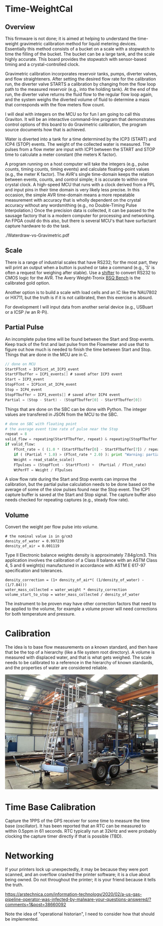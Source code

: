 # Time-WeightCal

## Overview

This firmware is not done; it is aimed at helping to understand the time-weight gravimetric calibration method for liquid metering devices. Essentially this method consists of a bucket on a scale with a stopwatch to time the filling of the bucket. The bucket can be a large tank, and the scale highly accurate. This board provides the stopwatch with sensor-based timing and a crystal-controlled clock.

Gravimetric calibration incorporates reservoir tanks, pumps, diverter valves, and flow straighteners. After setting the desired flow rate for the calibration run, the diverter valve STARTS a calibration by changing from the flow loop path to the measured reservoir (e.g., into the holding tank). At the end of the run, the diverter valve returns the fluid flow to the regular flow loop again, and the system weighs the diverted volume of fluid to determine a mass that corresponds with the flow meters flow count.

I will deal with integers on the MCU so for fun I am going to call this Graviton. It will be an interactive command-line program that demonstrates control options of this board to do Gravimetric calibration, the program source documents how that is achieved. 

Water is diverted into a tank for a time determined by the ICP3 (START) and ICP4 (STOP) events. The weight of the collected water is measured. The pulses from a flow meter are input with ICP1 between the START and STOP time to calculate a meter constant (the meters K factor). 

A program running on a host computer will take the integers (e.g., pulse counts, timing counts, timing events) and calculate floating-point values (e.g., the meter K factor). The AVR's single time-domain keeps the relation between events, counts, and control simple; it is accurate to within one crystal clock. A high-speed MCU that runs with a clock derived from a PPL and input pins in their time domain is very likely less precise. In this occasion, the simple AVR time-domain means a more repeatable measurement with accuracy that is wholly dependent on the crystal accuracy without any wordsmithing (e.g., no Double-Timing Pulse Interpolation.) Once the precision data is collected, it can be passed to the sausage factory that is a modern computer for processing and networking. An FPGA could do this also, but there is several MCU's that have surfactant capture hardware to do the task.

./Waterdraw-vs-Gravimetric.pdf

## Scale

There is a range of industrial scales that have RS232; for the most part, they will print an output when a button is pushed or take a command (e.g., 'S' is often a request for weighing after stable). Use a [shifter] to convert RS232 to CMOS logic for the AVR. The Avery Weight-Tronix [BSQ Bench] is the calibrated gold option.

[shifter]: https://www.sparkfun.com/products/449
[BSQ Bench]: https://www.averyweigh-tronix.com/globalassets/products/bench-scales/bsq/bsq_spec_501488v3.pdf

Another option is to build a scale with load cells and an IC like the NAU7802 or HX711, but the truth is if it is not calibrated, then this exercise is absurd.

For development I will input data from another serial device (e.g., USBuart or a ICSP /w an R-Pi).


## Partial Pulse

An incomplete pulse time will be found between the Start and Stop events. Keep track of the first and last pulse from the Flowmeter and use that to figure out how much is needed to finish the time between Start and Stop.  Things that are done in the MCU are in C. 

``` C
// done on MCU
StartFTcnt = ICP1cnt_at_ICP3_event
StartFTbuffer = ICP1_events[] # saved after ICP3 event
Start = ICP3_event
StopFTcnt = ICP1cnt_at_ICP4_event
Stop = ICP4_event
StopFTbuffer = ICP1_events[] # saved after ICP4 event
Partial = (Stop - Start) - (StopFTbuffer[0] - StartFTbuffer[0])
```

Things that are done on the SBC can be done with Python. The integer values are transfered in JSON from the MCU to the SBC. 

``` Python
# done on SBC with floating point
# the average event time rate of pulse near the Stop
repeat = 8
valid_flow = repeating(StartFTbuffer, repeat) & repeating(StopFTbuffer, repeat)
if valid_flow:
    FTcnt_rate = ( (1.0 * (StartFTbuffer[0] - StartFTbuffer[7]) / repeat) + (1.0 * (StopFTbuffer[0] - StopFTbuffer[7]) / repeat) ) / 2
    if ( (Partial * 1.0) > (FTcnt_rate * 2.0) ): print "Warning: partial pulse time is to large"
    Weight = read_stable_scale()
    FTpulses = (StopFTcnt - StartFTcnt) +  (Partial / FTcnt_rate)
    WtPerFT = Weight / FTpulses
```

A slow flow rate during the Start and Stop events can improve the calibration, but the partial pulse calculation needs to be done based on the average of some of the slow pulses found near the Stop event. The ICP1 capture buffer is saved at the Start and Stop signal. The capture buffer also needs checked for repeating captures (e.g., steady flow rate).   


## Volume

Convert the weight per flow pulse into volume. 

```
# the nominal value is in g/cm3
density_of_water = 0.997239
density_of_air = 0.001119
```

Type II Electronic balance weights density is approximately 7.84g/cm3. This application involves the calibration of a Class II balance with an ASTM Class 4, 5 and 6 weight(s) manufactured in accordance with ASTM E 617-97 specification and tolerances.

```
density_correction = (1+ density_of_air*( (1/density_of_water) - (1/7.84)))
water_mass_collected = water_weight * density_correction
volume_start_to_stop = water_mass_collected / density_of_water
```

The instrument to be proven may have other correction factors that need to be applied to the volume, for example a volume prover will need corrections for both temperature and pressure.


# Calibration

The idea is to base flow measurements on a known standard, and then have that be the top of a hierarchy (like a file system root directory). A volume is measured with displaced water, and that is what gets weighed. The scale needs to be calibrated to a reference in the hierarchy of known standards, and the properties of water are considered reliable.

![Tank](./Setup/gravimetric_tank_trailer_mounted.jpg)


# Time Base Calibration

Capture the 1PPS of the GPS receiver for some time to measure the time base (oscillator). It has been reported that an RTC can be measured to within 0.5ppm in 61 seconds. RTC typically run at 32kHz and were probably clocking the capture timer directly if that is possible (TBD).


# Networking

If your printers lock up unexpectedly, it may be because they were port scanned, and an overflow crashed the printer software; it is a clue about being owned. Do not throughout the printer; it is your friend because it tells the truth.

https://arstechnica.com/information-technology/2020/02/a-us-gas-pipeline-operator-was-infected-by-malware-your-questions-answered/?comments=1&post=38660092

Note the idea of "operational historian", I need to consider how that should be implemented.

